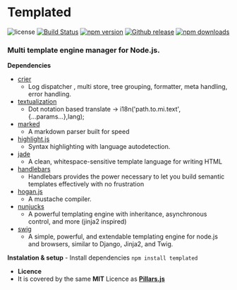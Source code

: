 # Templated

![license](https://img.shields.io/badge/license-MIT-blue.svg ) [![Build Status](https://img.shields.io/travis/pillarsjs/templated/master.svg)](https://travis-ci.org/pillarsjs/templated) [![npm version](https://img.shields.io/npm/v/templated.svg)](https://www.npmjs.com/package/templated) [![Github release](https://img.shields.io/github/release/pillarsjs/templated.svg)](https://github.com/pillarsjs/templated) [![npm downloads](https://img.shields.io/npm/dm/templated.svg)](https://www.npmjs.com/package/templated)

### Multi template engine manager for Node.js.


**Dependencies**
- [crier](https://www.npmjs.com/package/crier)
    - Log dispatcher , multi store, tree grouping, formatter, meta handling, error handling. 
- [textualization](https://www.npmjs.com/package/textualization)
    - Dot notation based translate -&gt; i18n('path.to.mi.text',{...params...},lang); 
- [marked](https://www.npmjs.com/package/marked)
    - A markdown parser built for speed   
- [highlight.js](https://www.npmjs.com/package/highlight.js)
    - Syntax highlighting with language autodetection.
- [jade](https://www.npmjs.com/package/jade)
    - A clean, whitespace-sensitive template language for writing HTML
- [handlebars](https://www.npmjs.com/package/handlebars)
    - Handlebars provides the power necessary to let you build semantic templates effectively with no frustration 
- [hogan.js](https://www.npmjs.com/package/hogan.js)
    - A mustache compiler.
- [nunjucks](https://www.npmjs.com/package/nunjucks)
    - A powerful templating engine with inheritance, asynchronous control, and more (jinja2 inspired) 
- [swig](https://www.npmjs.com/package/swig)
    - A simple, powerful, and extendable templating engine for node.js and browsers, similar to Django, Jinja2, and Twig. 


**Instalation & setup**
	- Install dependencies
	```
		npm install templated
	```

- **Licence**
 - It is covered by the same **MIT** Licence as **[Pillars.js](http://pillarsjs.com/)**
